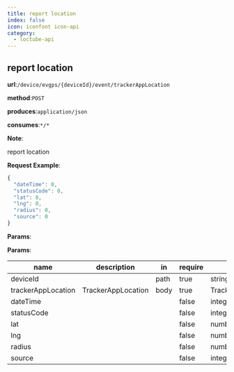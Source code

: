```yaml
---
title: report location
index: false
icon: iconfont icon-api
category:
  - loctube-api
---
```


## report location

**url**:`/device/evgps/{deviceId}/event/trackerAppLocation`

**method**:`POST`

**produces**:`application/json`

**consumes**:`*/*`

**Note**:

report location

**Request Example**:

```javascript
{
  "dateTime": 0,
  "statusCode": 0,
  "lat": 0,
  "lng": 0,
  "radius": 0,
  "source": 0
}
```



**Params**:



**Params**:

| name           | description           | in | require | type           | schema             |
| ------------------ | ------------------ | -------- | -------- | ------------------ | ------------------ |
| deviceId           |                    | path     | true     | string             |                    |
| trackerAppLocation | TrackerAppLocation | body     | true     | TrackerAppLocation | TrackerAppLocation |
| dateTime           |                    |          | false    | integer(int64)     |                    |
| statusCode         |                    |          | false    | integer(int64)     |                    |
| lat                |                    |          | false    | number(double)     |                    |
| lng                |                    |          | false    | number(double)     |                    |
| radius             |                    |          | false    | number(double)     |                    |
| source             |                    |          | false    | integer(int32)     |                    |

# 